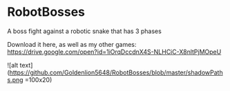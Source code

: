 # RobotBosses
A boss fight against a robotic snake that has 3 phases

Download it here, as well as my other games: https://drive.google.com/open?id=1iOrqDccdnX4S-NLHCiC-X8nltPjMOpeU 

![alt text](https://github.com/Goldenlion5648/RobotBosses/blob/master/shadowPaths.png =100x20)

